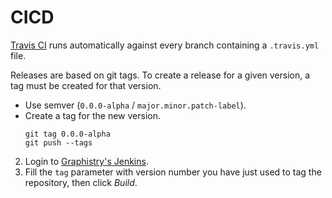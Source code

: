 # CICD

[Travis CI](https://travis-ci.org/graphistry/pygraphistry) runs automatically against every branch containing a `.travis.yml` file.


Releases are based on git tags. To create a release for a given version, a tag must be created for that version.
- Use semver (`0.0.0-alpha` / `major.minor.patch-label`).
- Create a tag for the new version.
	```
	git tag 0.0.0-alpha
	git push --tags
	```

2. Login to [Graphistry's Jenkins](http://deploy.graphistry.com/view/Package/job/Package%20PyGraphistry%20to%20PIP/build).
3. Fill the `tag` parameter with version number you have just used to tag the repository, then click *Build*.
